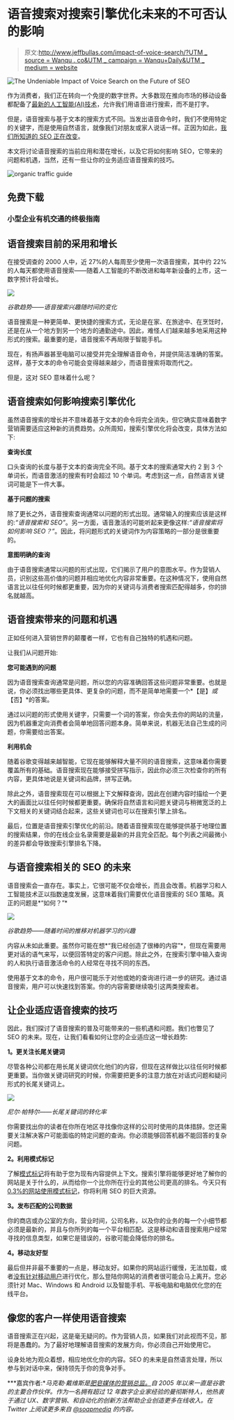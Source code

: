 # 语音搜索对搜索引擎优化未来的不可否认的影响

> 原文:[http://www.jeffbullas.com/impact-of-voice-search/?UTM _ source = Wanqu . co&UTM _ campaign = Wanqu+Daily&UTM _ medium = website](http://www.jeffbullas.com/impact-of-voice-search/?utm_source=wanqu.co&utm_campaign=Wanqu+Daily&utm_medium=website)

![The Undeniable Impact of Voice Search on the Future of SEO](../Images/b7ea1a1c5c0cf49f6d00ded3cb6f0682.png)

作为消费者，我们正在转向一个免提的数字世界。大多数现在推向市场的移动设备都配备了[最新的人工智能(AI)技术](https://www.jeffbullas.com/artificial-intelligence/)，允许我们用语音进行搜索，而不是打字。

但是，语音搜索与基于文本的搜索方式不同。当发出语音命令时，我们不使用特定的关键字，而是使用自然语言，就像我们对朋友或家人说话一样。正因为如此，[我们所知道的 SEO 正在改变](https://www.jeffbullas.com/seo-basics/)。

本文将讨论语音搜索的当前应用和潜在增长，以及它将如何影响 SEO，它带来的问题和机遇，当然，还有一些让你的业务适应语音搜索的技巧。

![organic traffic guide](../Images/824422b0163d59e04e6a7c084ad3d7b2.png)

## 免费下载

### 小型企业有机交通的终极指南

## 语音搜索目前的采用和增长

在接受调查的 2000 人中，近 27%的人每周至少使用一次语音搜索，其中约 22%的人每天都使用语音搜索——随着人工智能的不断改进和每年新设备的上市，这一数字预计将会增长。

![](../Images/2f59713d774233809b3dcf4139e49abf.png)

*谷歌趋势——语音搜索兴趣随时间的变化*

语音搜索是一种更简单、更快捷的搜索方式，无论是在家、在旅途中、在烹饪时，还是在从一个地方到另一个地方的通勤途中。因此，难怪人们越来越多地采用这种形式的搜索。最重要的是，语音搜索不再局限于智能手机。

现在，有扬声器甚至电脑可以接受并完全理解语音命令，并提供简洁准确的答案。这样，基于文本的命令可能会变得越来越少，而语音搜索将取而代之。

但是，这对 SEO 意味着什么呢？

## 语音搜索如何影响搜索引擎优化

虽然语音搜索的增长并不意味着基于文本的命令将完全消失，但它确实意味着数字营销需要适应这种新的消费趋势。众所周知，搜索引擎优化将会改变，具体方法如下:

**查询长度**

口头查询的长度与基于文本的查询完全不同。基于文本的搜索通常大约 2 到 3 个单词长，而语音激活的搜索有时会超过 10 个单词。考虑到这一点，自然语言关键词可能是下一件大事。

**基于问题的搜索**

除了更长之外，语音搜索查询通常以问题的形式出现。通常输入的搜索应该是这样的:*“语音搜索和 SEO”*。另一方面，语音激活的可能听起来更像这样:*“语音搜索将如何影响 SEO？”*。因此，将问题形式的关键词作为内容策略的一部分是很重要的。

**意图明确的查询**

由于语音搜索通常以问题的形式出现，它们揭示了用户的意图水平。作为营销人员，识别这些高价值的问题并相应地优化内容非常重要。在这种情况下，使用自然语言比以往任何时候都更重要，因为你的关键词与消费者搜索匹配得越多，你的排名就越高。

## 语音搜索带来的问题和机遇

正如任何进入营销世界的颠覆者一样，它也有自己独特的机遇和问题。

让我们从问题开始:

**您可能遇到的问题**

因为语音搜索查询通常是问题，所以您的内容准确回答这些问题非常重要。也就是说，你必须找出哪些更具体、更复杂的问题，而不是简单地需要一个*【是】*或*【否】*的答案。

通过以问题的形式使用关键字，只需要一个词的答案，你会失去你的网站的流量，因为机器重定向消费者会简单地回答问题本身。简单来说，机器无法自己生成的问题，你需要给出答案。

**利用机会**

随着谷歌变得越来越智能，它现在能够解释大量不同的语音搜索，这意味着你需要覆盖所有的基础。语音搜索现在能够接受拼写指示，因此你必须三次检查你的所有内容，更具体地说是关键词和品牌，拼写正确。

除此之外，语音搜索现在可以根据上下文解释查询，因此在创建内容时描绘一个更大的画面比以往任何时候都更重要。确保将自然语言和问题关键词与稍微宽泛的上下文相关的关键词结合起来，这些关键词也可以在搜索引擎上排名。

最后，位置是语音搜索引擎优化的前沿。随着语音搜索现在能够提供基于地理位置的搜索结果，你的在线企业名录需要是最新的并且完全匹配。每个列表之间最微小的差异都会导致搜索引擎排名下降。

## 与语音搜索相关的 SEO 的未来

语音搜索会一直存在。事实上，它很可能不仅会增长，而且会改善。机器学习和人工智能技术正以指数速度发展，这意味着我们需要优化语音搜索的 SEO 策略。真正的问题是*“如何？”*

![](../Images/50203397a7305642db06531ceba8f759.png)

*谷歌趋势——随着时间的推移对机器学习的兴趣*

内容从未如此重要。虽然你可能在想*“我已经创造了很棒的内容”*，但现在需要用更对话的语气来写，以便回答特定的客户问题。除此之外，在搜索引擎中输入查询的人和执行语音激活命令的人经常在寻找不同的东西。

使用基于文本的命令，用户很可能乐于对他或她的查询进行进一步的研究。通过语音搜索，用户可以快速找到答案。你的内容需要继续吸引这两类搜索者。

## 让企业适应语音搜索的技巧

因此，我们探讨了语音搜索的普及可能带来的一些机遇和问题。我们也瞥见了 SEO 的未来。现在，让我们看看如何让您的企业适应这一增长趋势:

**1。更关注长尾关键词**

尽管各种公司都在用长尾关键词优化他们的内容，但现在这样做比以往任何时候都更重要。当你做关键词研究的时候，你需要把更多的注意力放在对话式问题和疑问形式的长尾关键词上。

![](../Images/031293d7709fa7fd60e9a1ca251c1f1e.png)

*尼尔·帕特尔——长尾关键词的转化率*

你需要找出你的读者在你所在地区寻找像你这样的公司时使用的具体措辞。您还需要关注解决客户可能面临的特定问题的查询。你必须能够回答机器不能回答的复杂问题。

**2。利用模式标记**

了解[模式标记](https://www.jeffbullas.com/schema-org-markup-and-structured-data/)将有助于您为现有内容提供上下文。搜索引擎将能够更好地了解你的网站是关于什么的，从而给你一个比你所在行业的其他公司更高的排名。今天只有 [0.3%的网站使用模式标记](https://www.searchmetrics.com/news-and-events/schema-org-in-google-search-results/)，你将利用 SEO 的巨大资源。

**3。发布匹配的公司数据**

你的商店或办公室的方向，营业时间，公司名称，以及你的业务的每一个小细节都必须是最新的，并且与你所列的每一个平台相匹配。这是移动和语音搜索用户经常寻找的信息类型，如果它是错误的，谷歌可能会降低你的排名。

**4。移动友好型**

最后但并非最不重要的一点是，移动友好。如果你的网站运行缓慢，无法加载，或者[没有针对移动用户](https://www.soapmedia.co.uk/8-reasons-why-2017-will-be-the-year-for-mobile/)进行优化，那么登陆你网站的消费者很可能会马上离开。您必须针对 Mac、Windows 和 Android 以及智能手机、平板电脑和电脑优化您的在线平台。

## 像您的客户一样使用语音搜索

语音搜索正在兴起，这是毫无疑问的。作为营销人员，如果我们对此视而不见，那将是愚蠢的。为了最好地理解语音搜索的发展方向，你必须自己开始使用它。

设身处地为观众着想，相应地优化你的内容。SEO 的未来是自然语言处理，所以参与到对话中来，保持领先于你的竞争对手。

***嘉宾作者:**马克勒·戴维斯是[肥皂媒体的营销总监。](https://www.soapmedia.co.uk/)自 2005 年以来一直是谷歌的主要合作伙伴。作为一名拥有超过 12 年数字企业家经验的曼彻斯特人，他热衷于通过 UX、数字营销、*和*自动化的创新方法帮助企业创造更多在线收入。在 Twitter 上阅读更多来自 [@soapmedia](https://twitter.com/soapmedia?lang=en) 的内容。*